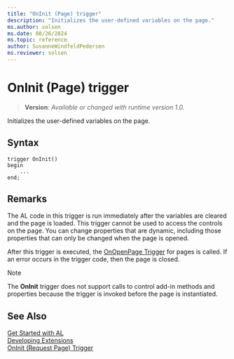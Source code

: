 ```yaml
---
title: "OnInit (Page) trigger"
description: "Initializes the user-defined variables on the page."
ms.author: solsen
ms.date: 08/26/2024
ms.topic: reference
author: SusanneWindfeldPedersen
ms.reviewer: solsen
---
```

[//]: # (START>DO_NOT_EDIT)
[//]: # (IMPORTANT:Do not edit any of the content between here and the END>DO_NOT_EDIT.)
[//]: # (Any modifications should be made in the .xml files in the ModernDev repo.)

# OnInit (Page) trigger
> **Version**: _Available or changed with runtime version 1.0._

Initializes the user-defined variables on the page.


## Syntax
```AL
trigger OnInit()
begin
    ...
end;
```



[//]: # (IMPORTANT: END>DO_NOT_EDIT)

## Remarks  

The AL code in this trigger is run immediately after the variables are cleared and the page is loaded. This trigger cannot be used to access the controls on the page. You can change properties that are dynamic, including those properties that can only be changed when the page is opened.  
  
After this trigger is executed, the [OnOpenPage Trigger](devenv-onopenpage-page-trigger.md) for pages is called. If an error occurs in the trigger code, then the page is closed.  
  
> [!NOTE]  
> The **OnInit** trigger does not support calls to control add-in methods and properties because the trigger is invoked before the page is instantiated. <!-- For more information see, [Exposing Methods and Properties in a Windows Client Control Add-in](exposing-methods-and-properties-in-a-windows-client-pagefield-add-in.md). --> 

## See Also  
[Get Started with AL](../../devenv-get-started.md)  
[Developing Extensions](../../devenv-dev-overview.md)  
[OnInit (Request Page) Trigger](../requestpage/devenv-oninit-requestpage-trigger.md)
